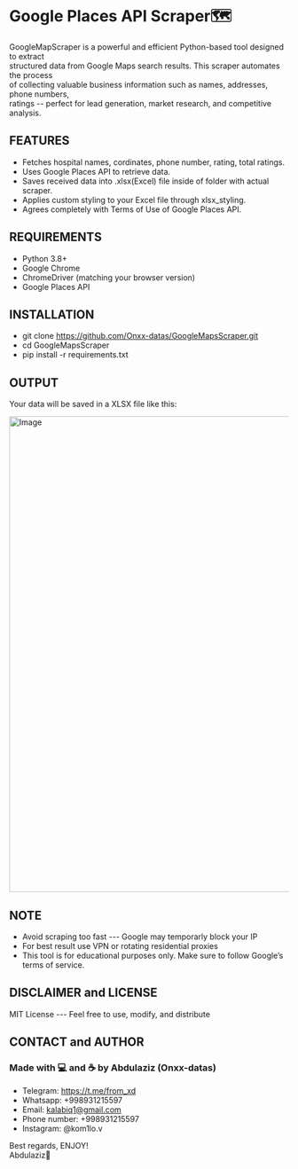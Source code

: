 # Google Places API Scraper🗺  
GoogleMapScraper is a powerful and efficient Python-based tool designed to extract  
structured data from Google Maps search results. This scraper automates the process  
of collecting valuable business information such as names, addresses, phone numbers,  
ratings -- perfect for lead generation, market research, and competitive analysis.

## FEATURES

- Fetches hospital names, cordinates, phone number, rating, total ratings.  
- Uses Google Places API to retrieve data.  
- Saves received data into .xlsx(Excel) file inside of folder with actual scraper.  
- Applies custom styling to your Excel file through xlsx_styling.  
- Agrees completely with Terms of Use of Google Places API.  

## REQUIREMENTS

- Python 3.8+  
- Google Chrome  
- ChromeDriver (matching your browser version)  
- Google Places API

## INSTALLATION

- git clone https://github.com/Onxx-datas/GoogleMapsScraper.git
- cd GoogleMapsScraper  
- pip install -r requirements.txt

## OUTPUT

Your data will be saved in a XLSX file like this:  

<img width="858" alt="Image" src="https://github.com/user-attachments/assets/4399ef31-1b0e-42c8-ac2f-9ce0523de0e0" />

## NOTE

- Avoid scraping too fast --- Google may temporarly block your IP  
- For best result use VPN or rotating residential proxies  
- This tool is for educational purposes only. Make sure to follow Google’s terms of service.

## DISCLAIMER and LICENSE

MIT License --- Feel free to use, modify, and distribute

## CONTACT and AUTHOR
### Made with 💻 and ☕ by Abdulaziz (Onxx-datas)  
- Telegram: https://t.me/from_xd  
- Whatsapp: +998931215597  
- Email: kalabiq1@gmail.com  
- Phone number: +998931215597  
- Instagram: @kom1lo.v  

Best regards, ENJOY!  
Abdulaziz🙂



